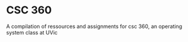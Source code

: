 # CSC 360
A compilation of ressources and assignments for csc 360, an operating system class at UVic
